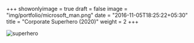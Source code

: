 +++
showonlyimage = true
draft = false
image = "img/portfolio/microsoft_man.png"
date = "2016-11-05T18:25:22+05:30"
title = "Corporate Superhero (2020)"
weight = 2
+++

![superhero][1]

[1]: /img/portfolio/microsoft_man.png